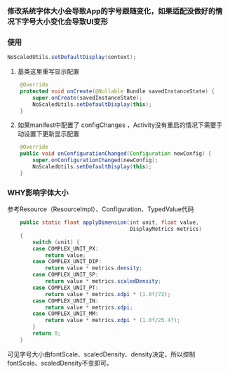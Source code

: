 ### 修改系统字体大小会导致App的字号跟随变化，如果适配没做好的情况下字号大小变化会导致UI变形


### 使用
```java
NoScaledUtils.setDefaultDisplay(context);
```

1. 基类这里重写显示配置
```java
    @Override
    protected void onCreate(@Nullable Bundle savedInstanceState) {
        super.onCreate(savedInstanceState);
        NoScaledUtils.setDefaultDisplay(this);       
    }
```

2. 如果manifest中配置了 configChanges ，Activity没有重启的情况下需要手动设置下更新显示配置
```java
    @Override
    public void onConfigurationChanged(Configuration newConfig) {
        super.onConfigurationChanged(newConfig);
        NoScaledUtils.setDefaultDisplay(this);
    }
```


### WHY影响字体大小
参考Resource（ResourceImpl）、Configuration、TypedValue代码
```java
    public static float applyDimension(int unit, float value,
                                       DisplayMetrics metrics)
    {
        switch (unit) {
        case COMPLEX_UNIT_PX:
            return value;
        case COMPLEX_UNIT_DIP:
            return value * metrics.density;
        case COMPLEX_UNIT_SP:
            return value * metrics.scaledDensity;
        case COMPLEX_UNIT_PT:
            return value * metrics.xdpi * (1.0f/72);
        case COMPLEX_UNIT_IN:
            return value * metrics.xdpi;
        case COMPLEX_UNIT_MM:
            return value * metrics.xdpi * (1.0f/25.4f);
        }
        return 0;
    }
```
可见字号大小由fontScale、scaledDensity、density决定，所以控制fontScale、scaledDensity不变即可。
